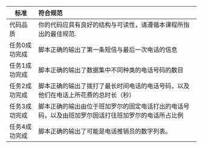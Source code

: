 | 标准      | 符合规范                                     |
| ------- | :--------------------------------------- |
| 代码品质    | 你的代码应具有良好的结构与可读性，请遵循本课程所指出的最佳规范.         |
| 任务0成功完成 | 脚本正确的输出了第一条短信与最后一次电话的信息                  |
| 任务1成功完成 | 脚本正确的输出了数据集中不同种类的电话号码的数目                 |
| 任务2成功完成 | 脚本正确的输出了拨打了最长时间电话的电话号码，以及他们在电话上所花费的总时长（秒） |
| 任务3成功完成 | 脚本正确的输出由位于班加罗尔的固定电话打出的电话号码，以及由班加罗尔固话打往班加罗尔的电话所占比例 |
| 任务4成功完成 | 脚本正确的输出了可能是电话推销员的数字列表。                   |